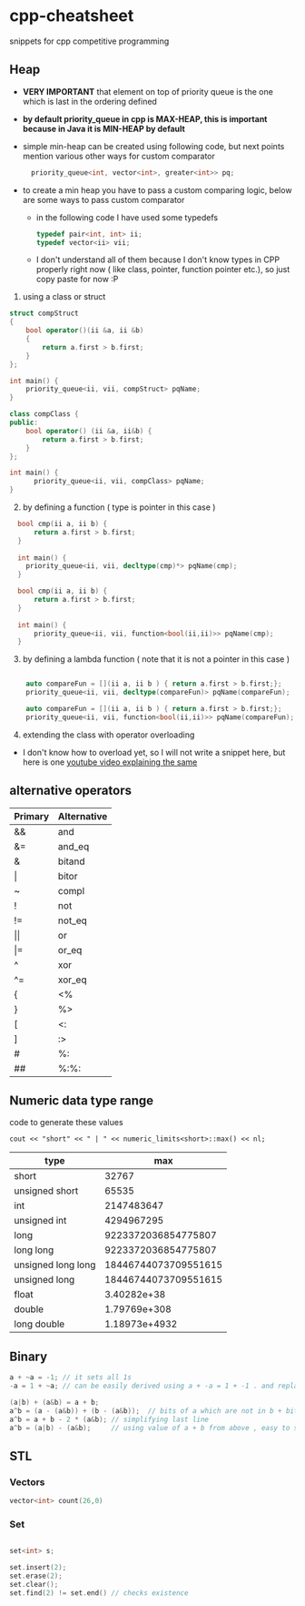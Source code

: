 # cpp-cheatsheet
snippets for cpp competitive programming

## Heap

- **VERY IMPORTANT** that element on top of priority queue is the one which is last in the ordering defined 
- **by default priority_queue in cpp is MAX-HEAP, this is important because in Java it is MIN-HEAP by default**

- simple min-heap can be created using following code, but next points mention various other ways for custom comparator

  ```cpp
    priority_queue<int, vector<int>, greater<int>> pq;
  ```

- to create a min heap you have to pass a custom comparing logic, below are some ways to pass custom comparator
  - in the following code I have used some typedefs
    ```cpp
    typedef pair<int, int> ii;
    typedef vector<ii> vii;
    ```
  - I don't understand all of them because I don't know types in CPP properly right now ( like class, pointer, function pointer etc.), so just copy paste for now :P

1. using a class or struct

  ```cpp
  struct compStruct
  {
      bool operator()(ii &a, ii &b)
      {
          return a.first > b.first;
      }
  };
  
  int main() {
      priority_queue<ii, vii, compStruct> pqName;
  }
  ```
  
  
  ```cpp
  class compClass {
  public:
      bool operator() (ii &a, ii&b) {
          return a.first > b.first;
      }
  };
  
  int main() {
        priority_queue<ii, vii, compClass> pqName;
  }
  ```
2. by defining a function ( type is pointer in this case )


  ```cpp
    bool cmp(ii a, ii b) {
        return a.first > b.first;
    }
    
    int main() {
      priority_queue<ii, vii, decltype(cmp)*> pqName(cmp);
    }
  ```

  ```cpp
    bool cmp(ii a, ii b) {
        return a.first > b.first;
    }
    
    int main() {
        priority_queue<ii, vii, function<bool(ii,ii)>> pqName(cmp);
    }
  ```
3. by defining a lambda function ( note that it is not a pointer in this case )

  ```cpp
  
      auto compareFun = [](ii a, ii b ) { return a.first > b.first;};
      priority_queue<ii, vii, decltype(compareFun)> pqName(compareFun);
  ```

  ```cpp
      auto compareFun = [](ii a, ii b ) { return a.first > b.first;};
      priority_queue<ii, vii, function<bool(ii,ii)>> pqName(compareFun);
  ```
4. extending the class with operator overloading
  - I don't know how to overload yet, so I will not write a snippet here, but here is one [youtube video explaining the same](https://www.youtube.com/watch?v=mQZshO2DY4Q)

## alternative operators

|Primary|Alternative|
|-|-|
|  &&	| and	|
|  &=	| and_eq	|
|  &	| bitand	|
|  \|	| bitor	|
|  ~	| compl	|
|  !	| not	|
|  !=	| not_eq	|
|  \|\|	| or	|
|  \|=	| or_eq	|
|  ^	| xor	|
|  ^=	| xor_eq	|
|  {	| <%	|
|  }	| %>	|
|  [	| <:	|
|  ]	| :>	|
|  #	| %:	|
|  ##	| %:%:	|



## Numeric data type range

code to generate these values

`cout << "short" << " | " << numeric_limits<short>::max() << nl;`

|type|max|
|--|--|
|short | 32767
|unsigned short | 65535
|int | 2147483647
|unsigned int | 4294967295
|long | 9223372036854775807
|long long | 9223372036854775807
|unsigned long long | 18446744073709551615
|unsigned long | 18446744073709551615
|float | 3.40282e+38
|double | 1.79769e+308
|long double | 1.18973e+4932

## Binary
``` cpp
a + ~a = -1; // it sets all 1s
-a = 1 + ~a; // can be easily derived using a + -a = 1 + -1 . and replace -1 from previous

(a|b) + (a&b) = a + b;
a^b = (a - (a&b)) + (b - (a&b));  // bits of a which are not in b + bits of b which are not in a
a^b = a + b - 2 * (a&b); // simplifying last line
a^b = (a|b) - (a&b);     // using value of a + b from above , easy to see in venn diagram also , because xor is symmetric difference
```


## STL

### Vectors

```cpp
vector<int> count(26,0)
```

### Set
```cpp

set<int> s;

set.insert(2);
set.erase(2);
set.clear();
set.find(2) != set.end() // checks existence
```

